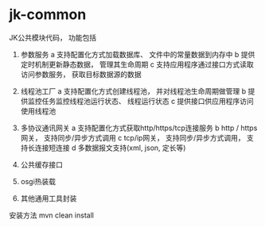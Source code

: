 jk-common
=========

JK公共模块代码， 功能包括

1.  参数服务
  a 支持配置化方式加载数据库、 文件中的常量数据到内存中
  b 提供定时机制更新静态数据， 管理其生命周期
  c 支持应用程序通过接口方式读取访问参数服务， 获取目标数据源的数据

2.  线程池工厂
  a 支持配置化方式创建线程池， 并对线程池生命周期做管理
  b 提供监控任务监控线程池运行状态、 线程运行状态
  c 提供接口供应用程序访问使用线程池
  
3.  多协议通讯网关
  a 支持配置化方式获取http/https/tcp连接服务
  b http / https网关， 支持同步/异步方式调用
  c tcp/ip网关， 支持同步/异步方式调用， 支持长连接短连接
  d 多数据报文支持(xml, json, 定长等)
  
4.  公共缓存接口

5.  osgi热装载

6.  其他通用工具封装


安装方法
mvn clean install

